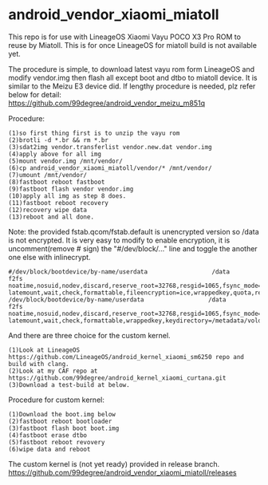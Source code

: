 # android_vendor_xiaomi_miatoll
This repo is for use with LineageOS Xiaomi Vayu POCO X3 Pro ROM to reuse by Miatoll. This is for once LineageOS for miatoll build is not available yet.

The procedure is simple, to download latest vayu rom form LineageOS and modify vendor.img then flash all except boot and dtbo to miatoll device.
It is similar to the Meizu E3 device did. If lengthy procedure is needed, plz refer below for detail:
https://github.com/99degree/android_vendor_meizu_m851q

Procedure:
```
(1)so first thing first is to unzip the vayu rom
(2)brotli -d *.br && rm *.br
(3)sdat2img vendor.transferlist vendor.new.dat vendor.img
(4)apply above for all img
(5)mount vendor.img /mnt/vendor/
(6)cp android_vendor_xiaomi_miatoll/vendor/* /mnt/vendor/
(7)umount /mnt/vendor/
(8)fastboot reboot fastboot
(9)fastboot flash vendor vendor.img
(10)apply all img as step 8 does.
(11)fastboot reboot recovery
(12)recovery wipe data
(13)reboot and all done.
```
Note:
the provided fstab.qcom/fstab.default is unencrypted version so /data is not encrypted.
It is very easy to modify to enable encryption, it is uncomment(remove # sign) the "#/dev/block/..." line and toggle the another one else with inlinecrypt.
```
#/dev/block/bootdevice/by-name/userdata                  /data                    f2fs    noatime,nosuid,nodev,discard,reserve_root=32768,resgid=1065,fsync_mode=nobarrier,inlinecrypt    latemount,wait,check,formattable,fileencryption=ice,wrappedkey,quota,reservedsize=128M,checkpoint=fs
/dev/block/bootdevice/by-name/userdata                  /data                    f2fs    noatime,nosuid,nodev,discard,reserve_root=32768,resgid=1065,fsync_mode=nobarrier    latemount,wait,check,formattable,wrappedkey,keydirectory=/metadata/vold/metadata_encryption,quota,reservedsize=128M,sysfs_path=/sys/devices/platform/soc/1d84000.ufshc,checkpoint=fs
```

And there are three choice for the custom kernel.
```
(1)Look at LineageOS https://github.com/LineageOS/android_kernel_xiaomi_sm6250 repo and build with clang.
(2)Look at my CAF repo at https://github.com/99degree/android_kernel_xiaomi_curtana.git
(3)Download a test-build at below.
```
Procedure for custom kernel:
```
(1)Download the boot.img below
(2)fastboot reboot bootloader
(3)fastboot flash boot boot.img
(4)fastboot erase dtbo
(5)fastboot reboot revovery
(6)wipe data and reboot
```

The custom kernel is (not yet ready) provided in release branch.
https://github.com/99degree/android_vendor_xiaomi_miatoll/releases

